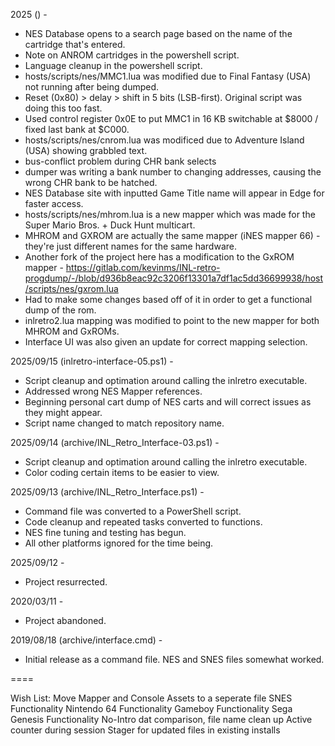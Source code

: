 2025 () -
- NES Database opens to a search page based on the name of the cartridge that's entered.
- Note on ANROM cartridges in the powershell script.
- Language cleanup in the powershell script.
- hosts/scripts/nes/MMC1.lua was modified due to Final Fantasy (USA) not running after being dumped.
-   Reset (0x80) > delay > shift in 5 bits (LSB-first). Original script was doing this too fast.
-   Used control register 0x0E to put MMC1 in 16 KB switchable at $8000 / fixed last bank at $C000.
- hosts/scripts/nes/cnrom.lua was modificed due to Adventure Island (USA) showing grabbled text.
-   bus-conflict problem during CHR bank selects
-   dumper was writing a bank number to changing addresses, causing the wrong CHR bank to be hatched.
- NES Database site with inputted Game Title name will appear in Edge for faster access.
- hosts/scripts/nes/mhrom.lua is a new mapper which was made for the Super Mario Bros. + Duck Hunt multicart.
-   MHROM and GXROM are actually the same mapper (iNES mapper 66) - they're just different names for the same hardware.
-   Another fork of the project here has a modification to the GxROM mapper - https://gitlab.com/kevinms/INL-retro-progdump/-/blob/d936b8eac92c3206f13301a7df1ac5dd36699938/host/scripts/nes/gxrom.lua
-   Had to make some changes based off of it in order to get a functional dump of the rom.
-   inlretro2.lua mapping was modified to point to the new mapper for both MHROM and GxROMs.
-   Interface UI was also given an update for correct mapping selection.

2025/09/15 (inlretro-interface-05.ps1) -
- Script cleanup and optimation around calling the inlretro executable.
- Addressed wrong NES Mapper references.
- Beginning personal cart dump of NES carts and will correct issues as they might appear.
- Script name changed to match repository name.

2025/09/14 (archive/INL_Retro_Interface-03.ps1) -
- Script cleanup and optimation around calling the inlretro executable.
- Color coding certain items to be easier to view.

2025/09/13 (archive/INL_Retro_Interface.ps1) - 
- Command file was converted to a PowerShell script.
- Code cleanup and repeated tasks converted to functions.
- NES fine tuning and testing has begun.
- All other platforms ignored for the time being.

2025/09/12 - 
- Project resurrected.

2020/03/11 - 
- Project abandoned.

2019/08/18 (archive/interface.cmd) -
- Initial release as a command file. NES and SNES files somewhat worked.

====

Wish List:
Move Mapper and Console Assets to a seperate file
SNES Functionality
Nintendo 64 Functionality
Gameboy Functionality
Sega Genesis Functionality
No-Intro dat comparison, file name clean up
Active counter during session
Stager for updated files in existing installs
